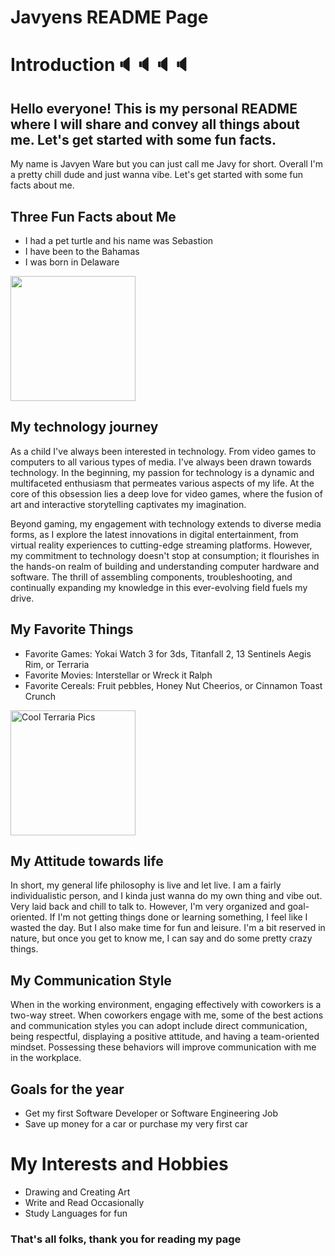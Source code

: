 # Javyens README Page



# Introduction🔈🔈🔈🔈



## Hello everyone! This is my personal README where I will share and convey all things about me. Let's get started with some fun facts.



My name is Javyen Ware but you can just call me Javy for short. Overall I'm a pretty chill dude and just wanna vibe. Let's get started with some fun facts about me.

## Three Fun Facts about Me



- I had a pet turtle and his name was Sebastion
- I have been to the Bahamas
- I was born in Delaware

<img src="https://raw.githubusercontent.com/javyW/code-differently-24-q1/jware/lesson_00/JavyenWare/img/bahamasPic.webp" width="200" height="200">

## My technology journey



As a child I've always been interested in technology. From video games to computers to all various types of media. I've always been drawn towards technology. In the beginning, my passion for technology is a dynamic and multifaceted enthusiasm that permeates various aspects of my life. At the core of this obsession lies a deep love for video games, where the fusion of art and interactive storytelling captivates my imagination.

Beyond gaming, my engagement with technology extends to diverse media forms, as I explore the latest innovations in digital entertainment, from virtual reality experiences to cutting-edge streaming platforms. However, my commitment to technology doesn't stop at consumption; it flourishes in the hands-on realm of building and understanding computer hardware and software. The thrill of assembling components, troubleshooting, and continually expanding my knowledge in this ever-evolving field fuels my drive.


## My Favorite Things



- Favorite Games: Yokai Watch 3 for 3ds, Titanfall 2, 13 Sentinels Aegis Rim, or Terraria
- Favorite Movies: Interstellar or Wreck it Ralph
- Favorite Cereals: Fruit pebbles, Honey Nut Cheerios, or Cinnamon Toast Crunch

<img src="https://pbs.twimg.com/media/D5BYO_4XsAELYFO?format=jpg&name=medium" alt="Cool Terraria Pics" width="200" height="200">

## My Attitude towards life



In short, my general life philosophy is live and let live. I am a fairly individualistic person, and I kinda just wanna do my own thing and vibe out. Very laid back and chill to talk to. However, I'm very organized and goal-oriented. If I'm not getting things done or learning something, I feel like I wasted the day. But I also make time for fun and leisure. I'm a bit reserved in nature, but once you get to know me, I can say and do some pretty crazy things.

## My Communication Style 



When in the working environment, engaging effectively with coworkers is a two-way street. When coworkers engage with me, some of the best actions and communication styles you can adopt include direct communication, being respectful, displaying a positive attitude, and having a team-oriented mindset. Possessing these behaviors will improve communication with me in the workplace. 


## Goals for the year



- Get my first Software Developer or Software Engineering Job
- Save up money for a car or purchase my very first car

# My Interests and Hobbies



- Drawing and Creating Art
- Write and Read Occasionally
- Study Languages for fun



### That's all folks, thank you for reading my page

